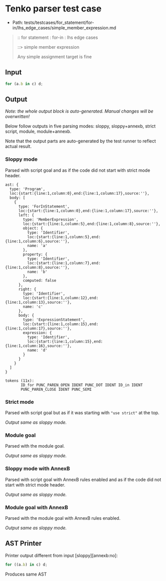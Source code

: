 # Tenko parser test case

- Path: tests/testcases/for_statement/for-in/lhs_edge_cases/simple_member_expression.md

> :: for statement : for-in : lhs edge cases
>
> ::> simple member expression
>
> Any simple assignment target is fine

## Input

`````js
for (a.b in c) d;
`````

## Output

_Note: the whole output block is auto-generated. Manual changes will be overwritten!_

Below follow outputs in five parsing modes: sloppy, sloppy+annexb, strict script, module, module+annexb.

Note that the output parts are auto-generated by the test runner to reflect actual result.

### Sloppy mode

Parsed with script goal and as if the code did not start with strict mode header.

`````
ast: {
  type: 'Program',
  loc:{start:{line:1,column:0},end:{line:1,column:17},source:''},
  body: [
    {
      type: 'ForInStatement',
      loc:{start:{line:1,column:0},end:{line:1,column:17},source:''},
      left: {
        type: 'MemberExpression',
        loc:{start:{line:1,column:5},end:{line:1,column:8},source:''},
        object: {
          type: 'Identifier',
          loc:{start:{line:1,column:5},end:{line:1,column:6},source:''},
          name: 'a'
        },
        property: {
          type: 'Identifier',
          loc:{start:{line:1,column:7},end:{line:1,column:8},source:''},
          name: 'b'
        },
        computed: false
      },
      right: {
        type: 'Identifier',
        loc:{start:{line:1,column:12},end:{line:1,column:13},source:''},
        name: 'c'
      },
      body: {
        type: 'ExpressionStatement',
        loc:{start:{line:1,column:15},end:{line:1,column:17},source:''},
        expression: {
          type: 'Identifier',
          loc:{start:{line:1,column:15},end:{line:1,column:16},source:''},
          name: 'd'
        }
      }
    }
  ]
}

tokens (11x):
       ID_for PUNC_PAREN_OPEN IDENT PUNC_DOT IDENT ID_in IDENT
       PUNC_PAREN_CLOSE IDENT PUNC_SEMI
`````

### Strict mode

Parsed with script goal but as if it was starting with `"use strict"` at the top.

_Output same as sloppy mode._

### Module goal

Parsed with the module goal.

_Output same as sloppy mode._

### Sloppy mode with AnnexB

Parsed with script goal with AnnexB rules enabled and as if the code did not start with strict mode header.

_Output same as sloppy mode._

### Module goal with AnnexB

Parsed with the module goal with AnnexB rules enabled.

_Output same as sloppy mode._

## AST Printer

Printer output different from input [sloppy][annexb:no]:

````js
for ((a.b) in c) d;
````

Produces same AST
